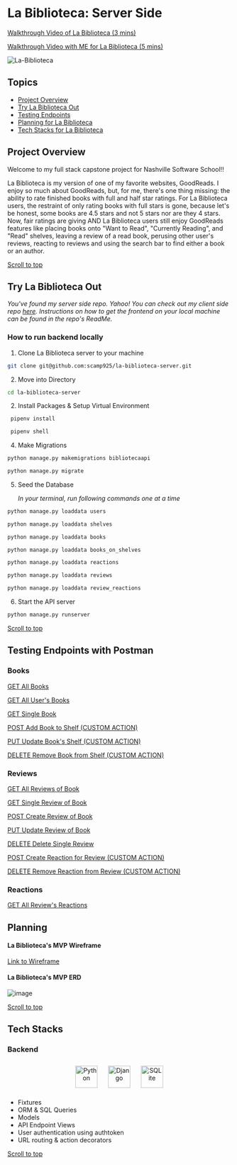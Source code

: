 # La Biblioteca: Server Side

[Walkthrough Video of La Biblioteca (3 mins)](https://www.loom.com/share/a18b70cc76444b25a73f45a6afb99fd0)

[Walkthrough Video with ME for La Biblioteca (5 mins)](https://www.loom.com/share/a18b70cc76444b25a73f45a6afb99fd0)

![La-Biblioteca](https://media.licdn.com/dms/image/C4E22AQHcSRSwmXmBBw/feedshare-shrink_800/0/1676755433329?e=1681948800&v=beta&t=eCcaJAe1YdkN7Yzx_ziP7ehsoz3PhRsbSK0iKn44fIo)

## Topics
- [Project Overview](#project-overview)
- [Try La Biblioteca Out](#try-plated-out)
- [Testing Endpoints](#testing-endpoints-with-postman)
- [Planning for La Biblioteca](#planning-for-plated)
- [Tech Stacks for La Biblioteca](#tech-stacks)

## Project Overview
Welcome to my full stack capstone project for Nashville Software School!!

La Biblioteca is my version of one of my favorite websites, GoodReads. I enjoy so much about GoodReads, but, for me, there's one thing missing: the ability to rate finished books with full and half star ratings. For La Biblioteca users, the restraint of only rating books with full stars is gone, because let's be honest, some books are 4.5 stars and not 5 stars nor are they 4 stars. Now, fair ratings are giving AND La Biblioteca users still enjoy GoodReads features like placing books onto "Want to Read", "Currently Reading", and "Read" shelves, leaving a review of a read book, perusing other user's reviews, reacting to reviews and using the search bar to find either a book or an author.

[Scroll to top](#la-biblioteca-server-side)
## Try La Biblioteca Out
*You've found my server side repo. Yahoo! You can check out my client side repo [here](https://github.com/scamp925/la-biblioteca-client). Instructions on how to get the frontend on your local machine can be found in the repo's ReadMe.*

### How to run backend locally

1. Clone La Biblioteca server to your machine
``` bash
git clone git@github.com:scamp925/la-biblioteca-server.git
```
2. Move into Directory
``` bash
cd la-biblioteca-server
```
2. Install Packages & Setup Virtual Environment
``` bash
 pipenv install
```
``` bash
 pipenv shell
```

4. Make Migrations
``` bash
python manage.py makemigrations bibliotecaapi
```

``` bash
python manage.py migrate
```
5. Seed the Database

    *In your terminal, run following commands one at a time*

``` bash
python manage.py loaddata users
```

``` bash
python manage.py loaddata shelves
```

``` bash
python manage.py loaddata books
```

``` bash
python manage.py loaddata books_on_shelves
```

``` bash
python manage.py loaddata reactions
```

``` bash
python manage.py loaddata reviews
```

``` bash
python manage.py loaddata review_reactions
```

6. Start the API server
``` bash
python manage.py runserver
```

[Scroll to top](#la-biblioteca-server-side)

## Testing Endpoints with Postman

### Books
[GET All Books](/AllBooks.md)

[GET All User's Books]()

[GET Single Book](/SingleUserBook.md)

[POST Add Book to Shelf (CUSTOM ACTION)](/AddBookToShelf.md)

[PUT Update Book's Shelf (CUSTOM ACTION)](/UpdateBookshelf.md)

[DELETE Remove Book from Shelf (CUSTOM ACTION)](/RemoveBookFromShelf.md)

### Reviews

[GET All Reviews of Book]()

[GET Single Review of Book]()

[POST Create Review of Book]()

[PUT Update Review of Book]()

[DELETE Delete Single Review]()

[POST Create Reaction for Review (CUSTOM ACTION)]()

[DELETE Remove Reaction from Review (CUSTOM ACTION)]()

### Reactions

[GET All Review's Reactions]()

## Planning

#### La Biblioteca's MVP Wireframe
[Link to Wireframe](https://www.figma.com/file/oncaUqtr0mQdBfu6hlQipX/La-Biblioteca-MVP?node-id=0%3A1&t=soWRyWsgYsPn8Ejm-1)

#### La Biblioteca's MVP ERD
![image](https://user-images.githubusercontent.com/98675776/224432440-3f8e8266-5941-46dc-871d-b2cc374fadc6.png)


[Scroll to top](#la-biblioteca-server-side)
## Tech Stacks
### Backend
<div align="center"> 
<a href="https://www.python.org/" target="_blank"><img style="margin: 10px" src="https://profilinator.rishav.dev/skills-assets/python-original.svg" alt="Python" height="50" /></a>  
<a href="https://www.djangoproject.com/" target="_blank"><img style="margin: 10px" src="https://profilinator.rishav.dev/skills-assets/django-original.svg" alt="Django" height="50" /></a>  
<a href="hhttps://www.sqlite.org/index.html" target="_blank"><img style="margin: 10px" src="https://user-images.githubusercontent.com/33158051/103467186-7b6a8900-4d1a-11eb-9907-491064bc8458.png" alt="SQLite" height="50" /></a>
</div>
<ul>
<li>Fixtures</li>
<li>ORM & SQL Queries</li>
<li>Models</li>
<li>API Endpoint Views</li>
<li>User authentication using authtoken</li>
<li>URL routing & action decorators</li>
</ul>

[Scroll to top](#la-biblioteca-server-side)
